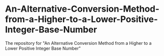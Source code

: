 # An-Alternative-Conversion-Method-from-a-Higher-to-a-Lower-Positive-Integer-Base-Number
The repository for "An Alternative Conversion Method from a Higher to a Lower Positive Integer Base Number"

